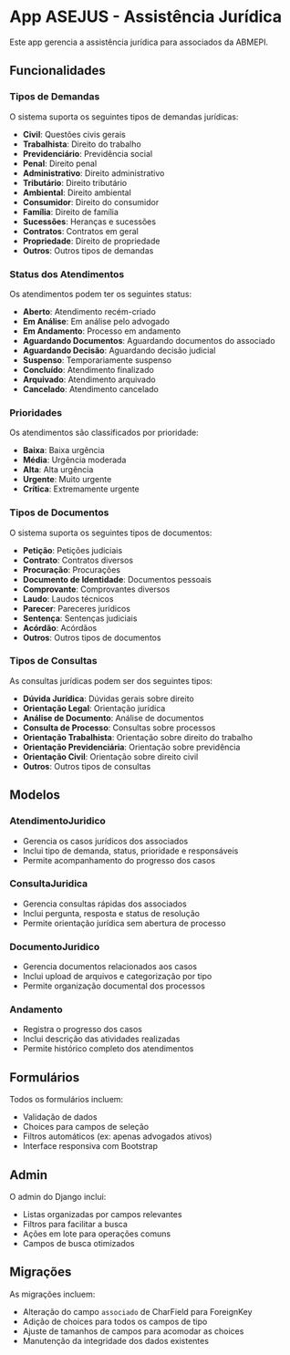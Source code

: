 # App ASEJUS - Assistência Jurídica

Este app gerencia a assistência jurídica para associados da ABMEPI.

## Funcionalidades

### Tipos de Demandas
O sistema suporta os seguintes tipos de demandas jurídicas:

- **Civil**: Questões civis gerais
- **Trabalhista**: Direito do trabalho
- **Previdenciário**: Previdência social
- **Penal**: Direito penal
- **Administrativo**: Direito administrativo
- **Tributário**: Direito tributário
- **Ambiental**: Direito ambiental
- **Consumidor**: Direito do consumidor
- **Família**: Direito de família
- **Sucessões**: Heranças e sucessões
- **Contratos**: Contratos em geral
- **Propriedade**: Direito de propriedade
- **Outros**: Outros tipos de demandas

### Status dos Atendimentos
Os atendimentos podem ter os seguintes status:

- **Aberto**: Atendimento recém-criado
- **Em Análise**: Em análise pelo advogado
- **Em Andamento**: Processo em andamento
- **Aguardando Documentos**: Aguardando documentos do associado
- **Aguardando Decisão**: Aguardando decisão judicial
- **Suspenso**: Temporariamente suspenso
- **Concluído**: Atendimento finalizado
- **Arquivado**: Atendimento arquivado
- **Cancelado**: Atendimento cancelado

### Prioridades
Os atendimentos são classificados por prioridade:

- **Baixa**: Baixa urgência
- **Média**: Urgência moderada
- **Alta**: Alta urgência
- **Urgente**: Muito urgente
- **Crítica**: Extremamente urgente

### Tipos de Documentos
O sistema suporta os seguintes tipos de documentos:

- **Petição**: Petições judiciais
- **Contrato**: Contratos diversos
- **Procuração**: Procurações
- **Documento de Identidade**: Documentos pessoais
- **Comprovante**: Comprovantes diversos
- **Laudo**: Laudos técnicos
- **Parecer**: Pareceres jurídicos
- **Sentença**: Sentenças judiciais
- **Acórdão**: Acórdãos
- **Outros**: Outros tipos de documentos

### Tipos de Consultas
As consultas jurídicas podem ser dos seguintes tipos:

- **Dúvida Jurídica**: Dúvidas gerais sobre direito
- **Orientação Legal**: Orientação jurídica
- **Análise de Documento**: Análise de documentos
- **Consulta de Processo**: Consultas sobre processos
- **Orientação Trabalhista**: Orientação sobre direito do trabalho
- **Orientação Previdenciária**: Orientação sobre previdência
- **Orientação Civil**: Orientação sobre direito civil
- **Outros**: Outros tipos de consultas

## Modelos

### AtendimentoJuridico
- Gerencia os casos jurídicos dos associados
- Inclui tipo de demanda, status, prioridade e responsáveis
- Permite acompanhamento do progresso dos casos

### ConsultaJuridica
- Gerencia consultas rápidas dos associados
- Inclui pergunta, resposta e status de resolução
- Permite orientação jurídica sem abertura de processo

### DocumentoJuridico
- Gerencia documentos relacionados aos casos
- Inclui upload de arquivos e categorização por tipo
- Permite organização documental dos processos

### Andamento
- Registra o progresso dos casos
- Inclui descrição das atividades realizadas
- Permite histórico completo dos atendimentos

## Formulários

Todos os formulários incluem:
- Validação de dados
- Choices para campos de seleção
- Filtros automáticos (ex: apenas advogados ativos)
- Interface responsiva com Bootstrap

## Admin

O admin do Django inclui:
- Listas organizadas por campos relevantes
- Filtros para facilitar a busca
- Ações em lote para operações comuns
- Campos de busca otimizados

## Migrações

As migrações incluem:
- Alteração do campo `associado` de CharField para ForeignKey
- Adição de choices para todos os campos de tipo
- Ajuste de tamanhos de campos para acomodar as choices
- Manutenção da integridade dos dados existentes
